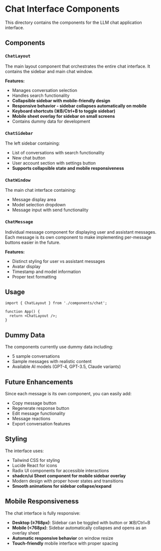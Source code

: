 # Chat Interface Components

This directory contains the components for the LLM chat application interface.

## Components

### `ChatLayout`
The main layout component that orchestrates the entire chat interface. It contains the sidebar and main chat window.

**Features:**
- Manages conversation selection
- Handles search functionality
- **Collapsible sidebar with mobile-friendly design**
- **Responsive behavior - sidebar collapses automatically on mobile**
- **Keyboard shortcuts (⌘B/Ctrl+B to toggle sidebar)**
- **Mobile sheet overlay for sidebar on small screens**
- Contains dummy data for development

### `ChatSidebar`
The left sidebar containing:
- List of conversations with search functionality
- New chat button
- User account section with settings button
- **Supports collapsible state and mobile responsiveness**

### `ChatWindow`
The main chat interface containing:
- Message display area
- Model selection dropdown
- Message input with send functionality

### `ChatMessage`
Individual message component for displaying user and assistant messages. Each message is its own component to make implementing per-message buttons easier in the future.

**Features:**
- Distinct styling for user vs assistant messages
- Avatar display
- Timestamp and model information
- Proper text formatting

## Usage

```tsx
import { ChatLayout } from './components/chat';

function App() {
  return <ChatLayout />;
}
```

## Dummy Data

The components currently use dummy data including:
- 5 sample conversations
- Sample messages with realistic content
- Available AI models (GPT-4, GPT-3.5, Claude variants)

## Future Enhancements

Since each message is its own component, you can easily add:
- Copy message button
- Regenerate response button
- Edit message functionality
- Message reactions
- Export conversation features

## Styling

The interface uses:
- Tailwind CSS for styling
- Lucide React for icons
- Radix UI components for accessible interactions
- **shadcn/ui Sheet component for mobile sidebar overlay**
- Modern design with proper hover states and transitions
- **Smooth animations for sidebar collapse/expand**

## Mobile Responsiveness

The chat interface is fully responsive:
- **Desktop (≥768px)**: Sidebar can be toggled with button or ⌘B/Ctrl+B
- **Mobile (<768px)**: Sidebar automatically collapses and opens as an overlay sheet
- **Automatic responsive behavior** on window resize
- **Touch-friendly** mobile interface with proper spacing 